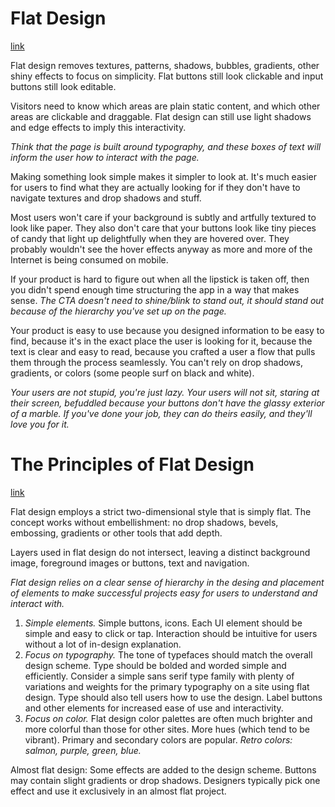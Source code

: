 # Flat Design
[link](http://www.hongkiat.com/blog/flat-design-resources/)

Flat design removes textures, patterns, shadows, bubbles, gradients, other shiny effects to focus on simplicity. Flat buttons still look clickable and input buttons still look editable.

Visitors need to know which areas are plain static content, and which other areas are clickable and draggable. Flat design can still use light shadows and edge effects to imply this interactivity.

*Think that the page is built around typography, and these boxes of text will inform the user how to interact with the page.*

Making something look simple makes it simpler to look at. It's much easier for users to find what they are actually looking for if they don't have to navigate textures and drop shadows and stuff.

Most users won't care if your background is subtly and artfully textured to look like paper. They also don't care that your buttons look like tiny pieces of candy that light up delightfully when they are hovered over. They probably wouldn't see the hover effects anyway as more and more of the Internet is being consumed on mobile.

If your product is hard to figure out when all the lipstick is taken off, then you didn't spend enough time structuring the app in a way that makes sense. *The CTA doesn't need to shine/blink to stand out, it should stand out because of the hierarchy you've set up on the page.*

Your product is easy to use because you designed information to be easy to find, because it's in the exact place the user is looking for it, because the text is clear and easy to read, because you crafted a user a flow that pulls them through the process seamlessly. You can't rely on drop shadows, gradients, or colors (some people surf on black and white).

*Your users are not stupid, you're just lazy. Your users will not sit, staring at their screen, befuddled because your buttons don't have the glassy exterior of a marble. If you've done your job, they can do theirs easily, and they'll love you for it.*

# The Principles of Flat Design
[link](http://designmodo.com/flat-design-principles/)

Flat design employs a strict two-dimensional style that is simply flat. The concept works without embellishment: no drop shadows, bevels, embossing, gradients or other tools that add depth.

Layers used in flat design do not intersect, leaving a distinct background image, foreground images or buttons, text and navigation.

*Flat design relies on a clear sense of hierarchy in the desing and placement of elements to make successful projects easy for users to understand and interact with.*

1. *Simple elements.* Simple buttons, icons. Each UI element should be simple and easy to click or tap. Interaction should be intuitive for users without a lot of in-design explanation.
2. *Focus on typography.* The tone of typefaces should match the overall design scheme. Type should be bolded and worded simple and efficiently. Consider a simple sans serif type family with plenty of variations and weights for the primary typography on a site using flat design. Type should also tell users how to use the design. Label buttons and other elements for increased ease of use and interactivity.
3. *Focus on color.* Flat design color palettes are often much brighter and more colorful than those for other sites. More hues (which tend to be vibrant). Primary and secondary colors are popular. *Retro colors: salmon, purple, green, blue.*

Almost flat design: Some effects are added to the design scheme. Buttons may contain slight gradients or drop shadows. Designers typically pick one effect and use it exclusively in an almost flat project.
